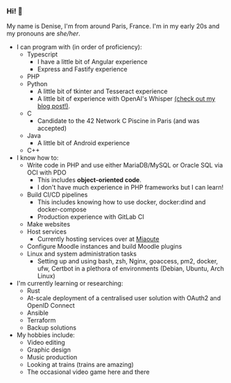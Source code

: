 ### Hi! 👋

My name is Denise, I'm from around Paris, France.
I'm in my early 20s and my pronouns are *she/her*.

- I can program with (in order of proficiency):
  - Typescript
    - I have a little bit of Angular experience
    - Express and Fastify experience
  - PHP
  - Python
    - A little bit of tkinter and Tesseract experience
    - A little bit of experience with OpenAI's Whisper [(check out my blog post!)](https://blog.3644859.xyz/posts/lcv_subtitles_en).
  - C
    - Candidate to the 42 Network C Piscine in Paris (and was accepted)
  - Java
    - A little bit of Android experience
  - C++
- I know how to:
  - Write code in PHP and use either MariaDB/MySQL or Oracle SQL via OCI with PDO
    - This includes **object-oriented code**.
    - I don't have much experience in PHP frameworks but I can learn!  
  - Build CI/CD pipelines
    - This includes knowing how to use docker, docker:dind and docker-compose
    - Production experience with GitLab CI
  - Make websites
  - Host services
    - Currently hosting services over at [Miaoute](http://miaoute.live)
  - Configure Moodle instances and build Moodle plugins
  - Linux and system administration tasks
    - Setting up and using bash, zsh, Nginx, goaccess, pm2, docker, ufw, Certbot in a plethora of environments (Debian, Ubuntu, Arch Linux)
- I'm currently learning or researching:
  - Rust
  - At-scale deployment of a centralised user solution with OAuth2 and OpenID Connect
  - Ansible
  - Terraform
  - Backup solutions
- My hobbies include:
  - Video editing
  - Graphic design
  - Music production
  - Looking at trains (trains are amazing)
  - The occasional video game here and there
